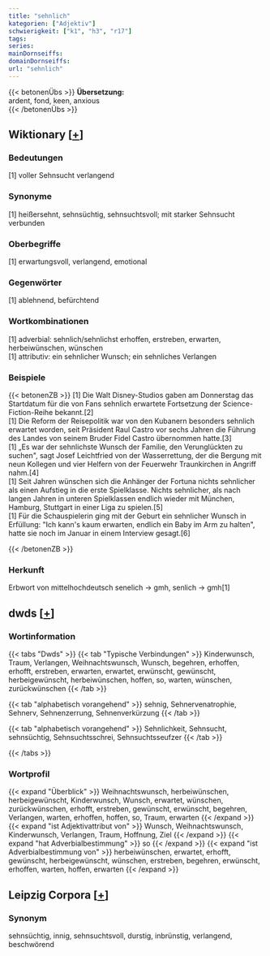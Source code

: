 ```yaml
---
title: "sehnlich"
kategorien: ["Adjektiv"]
schwierigkeit: ["k1", "h3", "r17"]
tags:
series:
mainDornseiffs:
domainDornseiffs:
url: "sehnlich"
---
```


{{< betonenÜbs >}}
**Übersetzung:**  
ardent, fond, keen, anxious  
{{< /betonenÜbs >}}

## Wiktionary [[+](https://de.wiktionary.org/wiki/sehnlich)]

### Bedeutungen
[1] voller Sehnsucht verlangend  

### Synonyme
[1] heißersehnt, sehnsüchtig, sehnsuchtsvoll; mit starker Sehnsucht verbunden  

### Oberbegriffe
[1] erwartungsvoll, verlangend, emotional  

### Gegenwörter
[1] ablehnend, befürchtend  

### Wortkombinationen
[1] adverbial: sehnlich/sehnlichst erhoffen, erstreben, erwarten, herbeiwünschen, wünschen  
[1] attributiv: ein sehnlicher Wunsch; ein sehnliches Verlangen  

### Beispiele
{{< betonenZB >}}
[1] Die Walt Disney-Studios gaben am Donnerstag das Startdatum für die von Fans sehnlich erwartete Fortsetzung der Science-Fiction-Reihe bekannt.[2]  
[1] Die Reform der Reisepolitik war von den Kubanern besonders sehnlich erwartet worden, seit Präsident Raul Castro vor sechs Jahren die Führung des Landes von seinem Bruder Fidel Castro übernommen hatte.[3]  
[1] „Es war der sehnlichste Wunsch der Familie, den Verunglückten zu suchen", sagt Josef Leichtfried von der Wasserrettung, der die Bergung mit neun Kollegen und vier Helfern von der Feuerwehr Traunkirchen in Angriff nahm.[4]  
[1] Seit Jahren wünschen sich die Anhänger der Fortuna nichts sehnlicher als einen Aufstieg in die erste Spielklasse. Nichts sehnlicher, als nach langen Jahren in unteren Spielklassen endlich wieder mit München, Hamburg, Stuttgart in einer Liga zu spielen.[5]  
[1] Für die Schauspielerin ging mit der Geburt ein sehnlicher Wunsch in Erfüllung: "Ich kann's kaum erwarten, endlich ein Baby im Arm zu halten", hatte sie noch im Januar in einem Interview gesagt.[6]  

{{< /betonenZB >}}
### Herkunft
Erbwort von mittelhochdeutsch senelich → gmh, senlich → gmh[1]  



## dwds [[+](https://www.dwds.de/wb/sehnlich)]

### Wortinformation
{{< tabs "Dwds" >}}
{{< tab "Typische Verbindungen" >}}
Kinderwunsch, Traum, Verlangen, Weihnachtswunsch, Wunsch, begehren, erhoffen, erhofft, erstreben, erwarten, erwartet, erwünscht, gewünscht, herbeigewünscht, herbeiwünschen, hoffen, so, warten, wünschen, zurückwünschen
{{< /tab >}}

{{< tab "alphabetisch vorangehend" >}}
sehnig, Sehnervenatrophie, Sehnerv, Sehnenzerrung, Sehnenverkürzung
{{< /tab >}}

{{< tab "alphabetisch vorangehend" >}}
Sehnlichkeit, Sehnsucht, sehnsüchtig, Sehnsuchtsschrei, Sehnsuchtsseufzer
{{< /tab >}}

{{< /tabs >}}

### Wortprofil
{{< expand "Überblick" >}} Weihnachtswunsch, herbeiwünschen, herbeigewünscht, Kinderwunsch, Wunsch, erwartet, wünschen, zurückwünschen, erhofft, erstreben, gewünscht, erwünscht, begehren, Verlangen, warten, erhoffen, hoffen, so, Traum, erwarten {{< /expand >}}
{{< expand "ist Adjektivattribut von" >}} Wunsch, Weihnachtswunsch, Kinderwunsch, Verlangen, Traum, Hoffnung, Ziel {{< /expand >}}
{{< expand "hat Adverbialbestimmung" >}} so {{< /expand >}}
{{< expand "ist Adverbialbestimmung von" >}} herbeiwünschen, erwartet, erhofft, gewünscht, herbeigewünscht, wünschen, erstreben, begehren, erwünscht, erhoffen, warten, hoffen, erwarten {{< /expand >}}

## Leipzig Corpora [[+](https://corpora.uni-leipzig.de/en/res?word=sehnlich&corpusId=deu_newscrawl-public_2018)]


### Synonym
sehnsüchtig, innig, sehnsuchtsvoll, durstig, inbrünstig, verlangend, beschwörend

